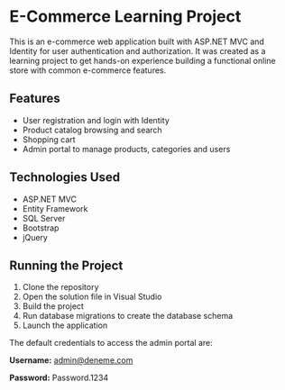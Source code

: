
# E-Commerce Learning Project

This is an e-commerce web application built with ASP.NET MVC and Identity for user authentication and authorization. It was created as a learning project to get hands-on experience building a functional online store with common e-commerce features.

## Features

- User registration and login with Identity
- Product catalog browsing and search 
- Shopping cart 
- Admin portal to manage products, categories and users

## Technologies Used

- ASP.NET MVC
- Entity Framework
- SQL Server
- Bootstrap
- jQuery

## Running the Project

1. Clone the repository
2. Open the solution file in Visual Studio
3. Build the project 
4. Run database migrations to create the database schema
5. Launch the application

The default credentials to access the admin portal are:

**Username:** admin@deneme.com

**Password:** Password.1234


